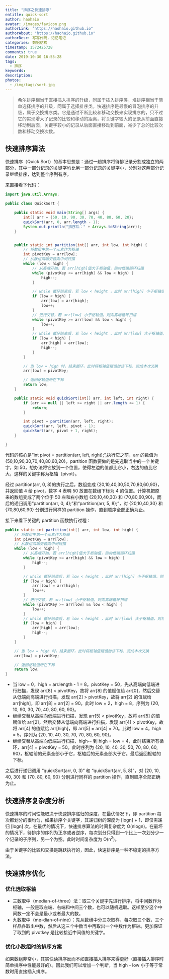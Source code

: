 ```yaml
---
title: "排序之快速排序"
entitle: quick-sort
author: haohaio
avatar: /images/favicon.png
authorLink: "https://haohaio.github.io"
authorAbout: "https://haohaio.github.io"
authorDesc: 写写代码，记记笔记
categories: 数据结构
timestamp: 1572425728
comments: true
date: 2019-10-30 16:55:28
tags:
  - 排序
keywords:
description:
photos:
  - /img/tags/sort.jpg
---
```


> 希尔排序相当于直接插入排序的升级，同属于插入排序类，堆排序相当于简单选择排序的升级，同属于选择排序类。快速排序是最慢的冒泡排序的升级，属于交换排序类。它是通过不断比较和移动交换来实现排序的，只不过它的实现增大了记录的比较和移动的距离，将关键字较大的记录从前面直接移动到后面，关键字较小的记录从后面直接移动到前面，减少了总的比较次数和移动交换次数。

## 快速排序算法

快速排序（Quick Sort）的基本思想是：通过一趟排序将待排记录分割成独立的两部分，其中一部分记录的关键字均比另一部分记录的关键字小，分别对这两部分记录继续排序，达到整个序列有序。

来直接看下代码：

```java
import java.util.Arrays;

public class QuickSort {

    public static void main(String[] args) {
        int[] arr = {50, 10, 90, 30, 70, 40, 80, 60, 20};
        quickSort(arr, 0, arr.length - 1);
        System.out.println("排序后：" + Arrays.toString(arr));
    }


    public static int partition(int[] arr, int low, int high) {
        // 将数组中第一个元素作为枢轴
        int pivotKey = arr[low];
        // 从数组两端交替向中间扫描
        while (low < high) {
            // 从高端开始，若 arr[high]值大于枢轴值，则向低端循环扫描
            while (pivotKey <= arr[high] && low < high) {
                high--;
            }

            // while 循环结束后，若 low < height ，此时 arr[high] 小于枢轴值，则将 arr[high] 赋值给低端
            if (low < high) {
                arr[low] = arr[high];
                low++;
            }
            // 进行交替，若 arr[low] 小于枢轴值，则向高端循环扫描
            while (pivotKey >= arr[low] && low < high) {
                low++;
            }
            // while 循环结束后，若 low < height ，此时 arr[low] 大于枢轴值，则将 arr[low] 赋值给高端
            if (low < high) {
                arr[high] = arr[low];
                high--;
            }
        }

        // 当 low = high 时，结束循环，此时将枢轴值赋值给该下标，完成本次交换
        arr[low] = pivotKey;

        // 返回枢轴值所在下标
        return low;
    }

    public static void quickSort(int[] arr, int left, int right) {
        if (arr == null || left >= right || arr.length <= 1) {
            return;
        }

        int pivot = partition(arr, left, right);
        quickSort(arr, left, pivot - 1);
        quickSort(arr, pivot + 1, right);
    }

}
```

代码的核心是“int pivot = partition(arr, left, right);”,执行它之前，arr 的数值为 {50,10,90,30,70,40,80,60,20}，partition 函数要做的是先选取当中的一个关键字，如 50，想办法将它放到一个位置，使得左边的值都比它小，右边的值比它大，这样的关键字称为枢轴（pivot）。

经过 partition(arr, 0, 8)的执行之后，数组变成 {20,10,40,30,50,70,80,60,90}，并返回值 4 给 pivot，数字 4 表明 50 放置在数组下标为 4 的位置。计算机把原来的数组变成了两个位于 50 左和右小数组 {20,10,40,30} 和 {70,80,60,90}，而后的递归调用“partition(arr, 0, 4);”和“partition(arr, 5, 8);”，对 {20,10,40,30} 和 {70,80,60,90} 分别进行同样的 partition 操作，直到顺序全部正确为止。

接下来看下关键的 partition 函数执行过程：

```java
public static int partition(int[] arr, int low, int high) {
    // 将数组中第一个元素作为枢轴
    int pivotKey = arr[low];
    // 从数组两端交替向中间扫描
    while (low < high) {
        // 从高端开始，若 arr[high]值大于枢轴值，则向低端循环扫描
        while (pivotKey <= arr[high] && low < high) {
            high--;
        }

        // while 循环结束后，若 low < height ，此时 arr[high] 小于枢轴值，则将 arr[high] 赋值给低端
        if (low < high) {
            arr[low] = arr[high];
            low++;
        }
        // 进行交替，若 arr[low] 小于枢轴值，则向高端循环扫描
        while (pivotKey >= arr[low] && low < high) {
            low++;
        }
        // while 循环结束后，若 low < height ，此时 arr[low] 大于枢轴值，则将 arr[low] 赋值给高端
        if (low < high) {
            arr[high] = arr[low];
            high--;
        }
    }

    // 当 low = high 时，结束循环，此时将枢轴值赋值给该下标，完成本次交换
    arr[low] = pivotKey;

    // 返回枢轴值所在下标
    return low;
}
```

- 当 low = 0，high = arr.length - 1 = 8。pivotKey = 50，先从高端向低端进行扫描，发现 arr[8] < pivotKey，故将 arr[8] 的值赋值给 arr[0]，然后交替从低端向高端进行扫描，发现 arr[2] > pivotKey，故将 arr[2] 的值赋给 arr[high]，即 arr[8] = arr[2] = 90。此时 low = 2，high = 8，序列为 {20, 10, 90, 30, 70, 40, 80, 60, 90}。
- 继续交替从高端向低端进行扫描，发现 arr[5] < pivotKey，故将 arr[5] 的值赋值给 arr[2]，然后交替从低端向高端进行扫描，发现 arr[4] > pivotKey，故将 arr[4] 的值赋给 arr[high]，即 arr[5] = arr[4] = 70。此时 low = 4，high = 5，序列为 {20, 10, 40, 30, 70, 70, 80, 60, 90}。
- 继续交替从高端向低端进行扫描，high-- 到 high = low = 4，此时结束所有循环，arr[4] = pivotKey = 50。此时序列为 {20, 10, 40, 30, 50, 70, 80, 60, 90}，枢轴前的元素全部小于它，枢轴后的元素全部大于它。最后返回枢轴的下标。

之后进行递归调用 “quickSort(arr, 0, 3)” 和 “quickSort(arr, 5, 8)”，对 {20, 10, 40, 30} 和 {70, 80, 60, 90} 分别进行同样的 partition 操作，直到顺序全部正确为止。

## 快速排序复杂度分析

快速排序的时间性能取决于快速排序递归的深度，在最优情况下，即 partition 每次都划分的很均匀，如果排序个关键字，其递归树的深度为 [logn] + 1，即仅需递归 [logn] 次。在最优的情况下，快速排序算法的时间复杂度为 O(nlogn)。在最坏的情况下，待排序的序列为正序或者逆序，每次划分只得到一个比上一次划分少一个记录的子序列，另一个为空。此时时间复杂度为 O(n<sup>2</sup>)。

由于关键字的比较和交换是跳跃执行的，因此，快速排序是一种不稳定的排序方法。

## 快速排序优化

### 优化选取枢轴

- 三数取中（median-of-three）法：取三个关键字先进行排序，将中间数作为枢轴，一般是取左端、右端和中间三个数，也可以随机选取。这样至少这个中间数一定不会是最小或者最大的数。
- 九数取中（me-dian-of-nine）：先从数组中分三次取样，每次取三个数，三个样品各取出中数，然后从这三个中数当中再取出一个中数作为枢轴。更加保证了取到的 pivotkey 是比较接近中间值的关键字。

### 优化小数组时的排序方案

如果数组非常小，其实快读排序反而不如直接插入排序来得更好（直接插入排序时简单排序中性能最好的）。因此我们可以增加一个判断，当 high - low 小于等于常数时用直接插入排序。
